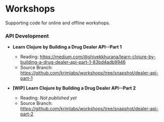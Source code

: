 # Workshops
Supporting code for online and offline workshops.

###  API Development
- **Learn Clojure by Building a Drug Dealer API--Part 1**
	- Reading: https://medium.com/@shivekkhurana/learn-clojure-by-building-a-drug-dealer-api-part-1-83bd4adb9946
	- Source Branch: https://github.com/krimlabs/workshops/tree/snapshot/dealer-api-part-1

- **[WIP] Learn Clojure by Building a Drug Dealer API--Part 2**
	- Reading: *Not published yet*
	- Source Branch: https://github.com/krimlabs/workshops/tree/snapshot/dealer-api-part-2
